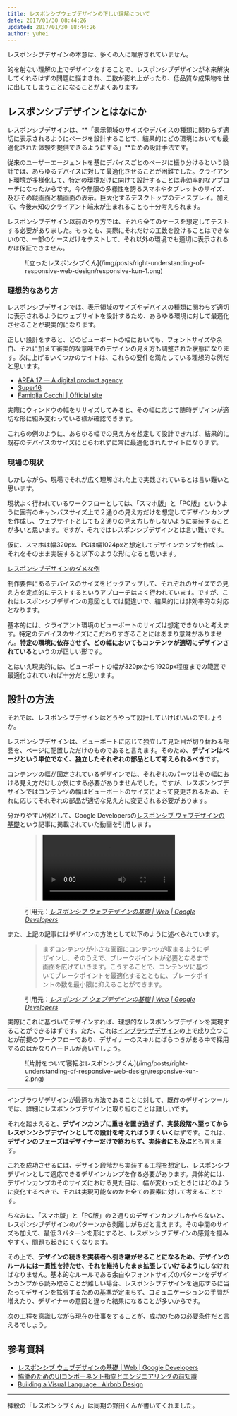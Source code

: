 ```yaml
---
title: レスポンシブウェブデザインの正しい理解について
date: 2017/01/30 08:44:26
updated: 2017/01/30 08:44:26
author: yuhei
---
```

レスポンシブデザインの本意は、多くの人に理解されていません。

的を射ない理解の上でデザインをすることで、レスポンシブデザインが本来解決してくれるはずの問題に悩まされ、工数が膨れ上がったり、低品質な成果物を世に出してしまうことになることがよくあります。

<!-- more -->

## レスポンシブデザインとはなにか

レスポンシブデザインは、**「表示領域のサイズやデバイスの種類に関わらず適切に表示されるようにページを設計することで、結果的にどの環境においても最適化された体験を提供できるようにする」**ための設計手法です。

従来のユーザーエージェントを基にデバイスごとのページに振り分けるという設計では、あらゆるデバイスに対して最適化させることが困難でした。クライアント環境が多様化して、特定の環境だけに向けて設計することは非効率的なアプローチになったからです。今や無限の多様性を誇るスマホやタブレットのサイズ、及びその縦画面と横画面の表示。巨大化するデスクトップのディスプレイ。加えて、今後未知のクライアント端末が生まれることも十分考えられます。

レスポンシブデザイン以前のやり方では、それら全てのケースを想定してテストする必要がありました。もっとも、実際にそれだけの工数を設けることはできないので、一部のケースだけをテストして、それ以外の環境でも適切に表示されるかは保証できません。

<figure class="drop-right">![立ったレスポンシブくん](/img/posts/right-understanding-of-responsive-web-design/responsive-kun-1.png)</figure>

### 理想的なあり方

レスポンシブデザインでは、表示領域のサイズやデバイスの種類に関わらず適切に表示されるようにウェブサイトを設計するため、あらゆる環境に対して最適化させることが現実的になります。

正しい設計をすると、どのビューポートの幅においても、フォントサイズや余白、それに加えて審美的な意味でのデザインの見え方も調整された状態になります。次に上げるいくつかのサイトは、これらの要件を満たしている理想的な例だと思います。

- [AREA 17 — A digital product agency](https://area17.com/)
- [Super16](http://super16.dk/)
- [Famiglia Cecchi | Official site](http://www.famigliacecchi.it/en)

実際にウィンドウの幅をリサイズしてみると、その幅に応じて随時デザインが適切な形に組み変わっている様が確認できます。

これらの例のように、あらゆる幅での見え方を想定して設計できれば、結果的に既存のデバイスのサイズにとらわれずに常に最適化されたサイトになります。

### 現場の現状

しかしながら、現場でそれが広く理解された上で実践されているとは言い難いと思います。

現状よく行われているワークフローとしては、「スマホ版」と「PC版」というように固有のキャンバスサイズ上で２通りの見え方だけを想定してデザインカンプを作成し、ウェブサイトとしても２通りの見え方しかしないように実装することが多いと思います。ですが、それではレスポンシブデザインとは言い難いです。

仮に、スマホは幅320px、PCは幅1024pxと想定してデザインカンプを作成し、それをそのまま実装すると以下のような形になると思います。

[レスポンシブデザインのダメな例](/demos/right-understanding-of-responsive-web-design/bad-example.html)

制作要件にあるデバイスのサイズをピックアップして、それぞれのサイズでの見え方を定点的にテストするというアプローチはよく行われています。ですが、これはレスポンシブデザインの意図としては間違いで、結果的には非効率的な対応となります。

基本的には、クライアント環境のビューポートのサイズは想定できないと考えます。特定のデバイスのサイズにこだわりすぎることにはあまり意味がありません。**特定の環境に依存させず、どの幅においてもコンテンツが適切にデザインされている**というのが正しい形です。

とはいえ現実的には、ビューポートの幅が320pxから1920px程度までの範囲で最適化されていれば十分だと思います。

## 設計の方法

それでは、レスポンシブデザインはどうやって設計していけばいいのでしょうか。

レスポンシブデザインは、ビューポートに応じて独立して見た目が切り替わる部品を、ページに配置しただけのものであると言えます。そのため、**デザインはページという単位でなく、独立したそれぞれの部品として考えられるべき**です。

コンテンツの幅が固定されているデザインでは、それぞれのパーツはその幅における見え方だけしか気にする必要がありませんでした。ですが、レスポンシブデザインではコンテンツの幅はビューポートのサイズによって変更されるため、それに応じてそれぞれの部品が適切な見え方に変更される必要があります。

分かりやすい例として、Google Developersの[レスポンシブ ウェブデザインの基礎](https://developers.google.com/web/fundamentals/design-and-ui/responsive/)という記事に掲載されていた動画を引用します。

<figure>
  <blockquote>
    <video autoplay loop controls>
      <source src="https://developers.google.com/web/fundamentals/design-and-ui/responsive/videos/resize.webm" type="video/webm">
      <source src="https://developers.google.com/web/fundamentals/design-and-ui/responsive/videos/resize.mp4" type="video/mp4">
    </video>
  </blockquote>

  <figcaption>引用元：<cite><a href="https://developers.google.com/web/fundamentals/design-and-ui/responsive/">レスポンシブ ウェブデザインの基礎  |  Web  |  Google Developers</a></cite></figcaption>
</figure>

また、上記の記事にはデザインの方法として以下のように述べられています。

<figure>
  <blockquote>
    <p>まずコンテンツが小さな画面にコンテンツが収まるようにデザインし、そのうえで、ブレークポイントが必要となるまで画面を広げていきます。こうすることで、コンテンツに基づいてブレークポイントを最適化するとともに、ブレークポイントの数を最小限に抑えることができます。</p>
  </blockquote>

  <figcaption>引用元：<cite><a href="https://developers.google.com/web/fundamentals/design-and-ui/responsive/">レスポンシブ ウェブデザインの基礎  |  Web  |  Google Developers</a></cite></figcaption>
</figure>

実際にこれに基づいてデザインすれば、理想的なレスポンシブデザインを実現することができるはずです。ただ、これは[インブラウザデザイン](http://css.studiomohawk.com/in-browser-design/2011/04/16/designing_in_browser/)の上で成り立つことが前提のワークフローであり、デザイナーのスキルにばらつきがある中で採用するのはかなりハードルが高いでしょう。

<figure class="large">![片肘をついて寝転ぶレスポンシブくん](/img/posts/right-understanding-of-responsive-web-design/responsive-kun-2.png)</figure>

---

インブラウザデザインが最適な方法であることに対して、既存のデザインツールでは、詳細にレスポンシブデザインに取り組むことは難しいです。

それを踏まえると、**デザインカンプに重きを置き過ぎず、実装段階へ至ってからレスポンンシブデザインとしての設計を考えればうまくいく**はずです。これは、**デザインのフェーズはデザイナーだけで終わらず、実装者にも及ぶ**とも言えます。

これを成功させるには、デザイン段階から実装する工程を想定し、レスポンシブデザインとして適応できるデザインカンプを作る必要があります。具体的には、デザインカンプのそのサイズにおける見た目は、幅が変わったときにはどのように変化するべきで、それは実現可能なのかを全ての要素に対して考えることです。

<aside>
  <p>ちなみに、「スマホ版」と「PC版」の２通りのデザインカンプしか作らないと、レスポンシブデザインのパターンから剥離しがちだと言えます。その中間のサイズも加えて、最低３パターンを形にすると、レスポンシブデザインの感覚を掴みやすく、問題も起きにくくなります。</p>
</aside>

その上で、**デザインの続きを実装者へ引き継がせることになるため、デザインのルールには一貫性を持たせ、それを維持したまま拡張していけるように**しなければなりません。基本的なルールである余白やフォントサイズのパターンをデザインカンプから読み取ることが難しい場合、レスポンシブデザインを適応するに当たってデザインを拡張するための基準が定まらず、コミュニケーションの手間が増えたり、デザイナーの意図と違った結果になることが多いからです。

次の工程を意識しながら現在の仕事をすることが、成功のための必要条件だと言えるでしょう。

## 参考資料

- [レスポンシブ ウェブデザインの基礎  |  Web  |  Google Developers](https://developers.google.com/web/fundamentals/design-and-ui/responsive/)
- [協働のためのUIコンポーネント指向とエンジニアリングの前知識](https://m.axross.io/%E3%82%A8%E3%83%B3%E3%82%B8%E3%83%8B%E3%82%A2%E3%83%AA%E3%83%B3%E3%82%B0%E3%81%AB%E3%81%8A%E3%81%91%E3%82%8Bui%E3%82%B3%E3%83%B3%E3%83%9D%E3%83%BC%E3%83%8D%E3%83%B3%E3%83%88%E6%8C%87%E5%90%91%E3%81%AE%E8%80%83%E3%81%88%E6%96%B9%E3%81%A8%E5%8D%94%E5%83%8D%E3%81%AB%E3%81%A4%E3%81%84%E3%81%A6-2c3dbca01ab9#.6w4k569ie)
- [Building a Visual Language : Airbnb Design](http://airbnb.design/building-a-visual-language/)

---

<aside>
  <p>挿絵の「レスポンシブくん」は同期の野田くんが書いてくれました。</p>
</aside>
